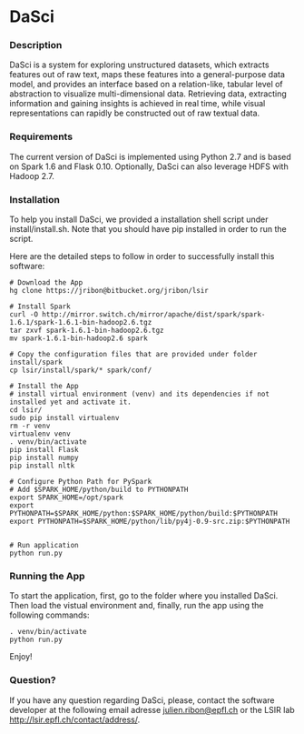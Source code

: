 # DaSci #

### Description ###

DaSci is a system for exploring unstructured datasets, which extracts features out of raw text, maps these features into a general-purpose data model, and provides an interface based on a relation-like, tabular level of abstraction to visualize multi-dimensional data. Retrieving data, extracting information and gaining insights is achieved in real time, while visual representations can rapidly be constructed out of raw textual data.


### Requirements ###

The current version of DaSci is implemented using Python 2.7 and is based on Spark 1.6 and Flask 0.10.
Optionally, DaSci can also leverage HDFS with Hadoop 2.7.


### Installation ###

To help you install DaSci, we provided a installation shell script under install/install.sh.
Note that you should have pip installed in order to run the script.

Here are the detailed steps to follow in order to successfully install this software:


```
# Download the App
hg clone https://jribon@bitbucket.org/jribon/lsir

# Install Spark
curl -O http://mirror.switch.ch/mirror/apache/dist/spark/spark-1.6.1/spark-1.6.1-bin-hadoop2.6.tgz
tar zxvf spark-1.6.1-bin-hadoop2.6.tgz
mv spark-1.6.1-bin-hadoop2.6 spark

# Copy the configuration files that are provided under folder install/spark
cp lsir/install/spark/* spark/conf/

# Install the App
# install virtual environment (venv) and its dependencies if not installed yet and activate it.
cd lsir/
sudo pip install virtualenv
rm -r venv
virtualenv venv
. venv/bin/activate
pip install Flask
pip install numpy
pip install nltk

# Configure Python Path for PySpark
# Add $SPARK_HOME/python/build to PYTHONPATH
export SPARK_HOME=/opt/spark
export PYTHONPATH=$SPARK_HOME/python:$SPARK_HOME/python/build:$PYTHONPATH
export PYTHONPATH=$SPARK_HOME/python/lib/py4j-0.9-src.zip:$PYTHONPATH


# Run application
python run.py
```

### Running the App ###

To start the application, first, go to the folder where you installed DaSci.
Then load the vistual environment and, finally, run the app using the following commands:

```
. venv/bin/activate
python run.py
```


Enjoy!


### Question? ###

If you have any question regarding DaSci, please, contact the software developer at the following email adresse <julien.ribon@epfl.ch> or the LSIR lab http://lsir.epfl.ch/contact/address/.